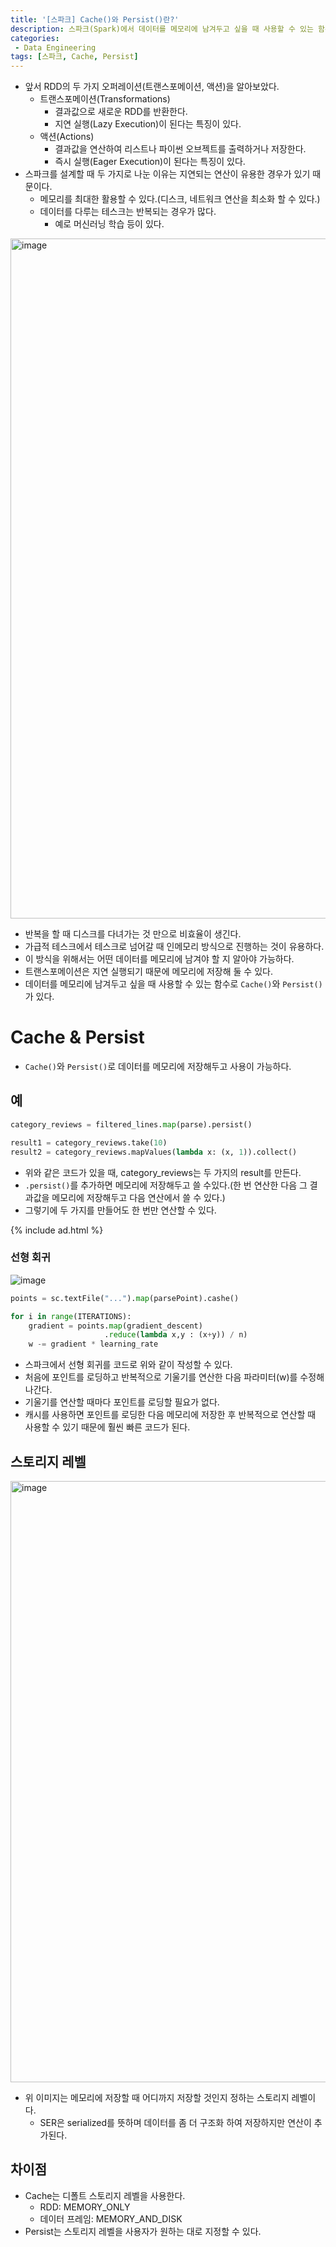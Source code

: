 ```yaml
---
title: '[스파크] Cache()와 Persist()란?'
description: 스파크(Spark)에서 데이터를 메모리에 남겨두고 싶을 때 사용할 수 있는 함수인 `Cache()`와 `Persist()`의 개념과 차이점
categories:
 - Data Engineering
tags: [스파크, Cache, Persist]
---
```


- 앞서 RDD의 두 가지 오퍼레이션(트랜스포메이션, 액션)을 알아보았다.
    - 트랜스포메이션(Transformations)
        - 결과값으로 새로운 RDD를 반환한다.
        - 지연 실행(Lazy Execution)이 된다는 특징이 있다.
    - 액션(Actions)
        - 결과값을 연산하여 리스트나 파이썬 오브젝트를 출력하거나 저장한다.
        - 즉시 실행(Eager Execution)이 된다는 특징이 있다.
- 스파크를 설계할 때 두 가지로 나눈 이유는 지연되는 연산이 유용한 경우가 있기 때문이다.
    - 메모리를 최대한 활용할 수 있다.(디스크, 네트워크 연산을 최소화 할 수 있다.)
    - 데이터를 다루는 테스크는 반복되는 경우가 많다.
        - 예로 머신러닝 학습 등이 있다.

<img width="1088" alt="image" src="https://user-images.githubusercontent.com/79494088/145680066-92c0e1bd-65c0-4082-bc0e-16dc140118ac.png">

- 반복을 할 때 디스크를 다녀가는 것 만으로 비효율이 생긴다.
- 가급적 테스크에서 테스크로 넘어갈 때 인메모리 방식으로 진행하는 것이 유용하다.
- 이 방식을 위해서는 어떤 데이터를 메모리에 남겨야 할 지 알아야 가능하다.
- 트랜스포메이션은 지연 실행되기 때문에 메모리에 저장해 둘 수 있다.
- 데이터를 메모리에 남겨두고 싶을 때 사용할 수 있는 함수로 `Cache()`와 `Persist()`가 있다.

# Cache & Persist
- `Cache()`와 `Persist()`로 데이터를 메모리에 저장해두고 사용이 가능하다.

## 예

```py
category_reviews = filtered_lines.map(parse).persist()

result1 = category_reviews.take(10)
result2 = category_reviews.mapValues(lambda x: (x, 1)).collect()
```

- 위와 같은 코드가 있을 때, category_reviews는 두 가지의 result를 만든다.
- `.persist()`를 추가하면 메모리에 저장해두고 쓸 수있다.(한 번 연산한 다음 그 결과값을 메모리에 저장해두고 다음 연산에서 쓸 수 있다.)
- 그렇기에 두 가지를 만들어도 한 번만 연산할 수 있다.

{% include ad.html %}

### 선형 회귀

![image](https://user-images.githubusercontent.com/79494088/145680301-43a93885-91d1-4696-b998-e580d253b057.png)

```py
points = sc.textFile("...").map(parsePoint).cashe()

for i in range(ITERATIONS):
    gradient = points.map(gradient_descent)
                     .reduce(lambda x,y : (x+y)) / n)
    w -= gradient * learning_rate
```

- 스파크에서 선형 회귀를 코드로 위와 같이 작성할 수 있다.
- 처음에 포인트를 로딩하고 반복적으로 기울기를 연산한 다음 파라미터(w)를 수정해나간다.
- 기울기를 연산할 때마다 포인트를 로딩할 필요가 없다. 
- 캐시를 사용하면 포인트를 로딩한 다음 메모리에 저장한 후 반복적으로 연산할 때 사용할 수 있기 때문에 훨씬 빠른 코드가 된다.

## 스토리지 레벨

<img width="962" alt="image" src="https://user-images.githubusercontent.com/79494088/145680568-ac92eeef-fe03-40b8-ae76-edef680a52a4.png">

- 위 이미지는 메모리에 저장할 때 어디까지 저장할 것인지 정하는 스토리지 레벨이다.
    - SER은 serialized를 뜻하며 데이터를 좀 더 구조화 하여 저장하지만 연산이 추가된다.

## 차이점
- Cache는 디폴트 스토리지 레벨을 사용한다.
    - RDD: MEMORY_ONLY
    - 데이터 프레임: MEMORY_AND_DISK
- Persist는 스토리지 레벨을 사용자가 원하는 대로 지정할 수 있다.